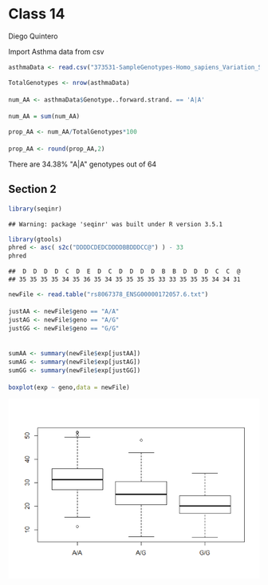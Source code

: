 Class 14
================
Diego Quintero

Import Asthma data from csv

``` r
asthmaData <- read.csv("373531-SampleGenotypes-Homo_sapiens_Variation_Sample_rs8067378.csv")
```

``` r
TotalGenotypes <- nrow(asthmaData)

num_AA <- asthmaData$Genotype..forward.strand. == 'A|A'

num_AA = sum(num_AA)
```

``` r
prop_AA <- num_AA/TotalGenotypes*100

prop_AA <- round(prop_AA,2)
```

There are 34.38% "A|A" genotypes out of 64

Section 2
---------

``` r
library(seqinr)
```

    ## Warning: package 'seqinr' was built under R version 3.5.1

``` r
library(gtools)
phred <- asc( s2c("DDDDCDEDCDDDDBBDDDCC@") ) - 33
phred 
```

    ##  D  D  D  D  C  D  E  D  C  D  D  D  D  B  B  D  D  D  C  C  @ 
    ## 35 35 35 35 34 35 36 35 34 35 35 35 35 33 33 35 35 35 34 34 31

``` r
newFile <- read.table("rs8067378_ENSG00000172057.6.txt")

justAA <- newFile$geno == "A/A"
justAG <- newFile$geno == "A/G"
justGG <- newFile$geno == "G/G"


sumAA <- summary(newFile$exp[justAA])
sumAG <- summary(newFile$exp[justAG])
sumGG <- summary(newFile$exp[justGG])

boxplot(exp ~ geno,data = newFile)
```

![](Class_14_files/figure-markdown_github/unnamed-chunk-5-1.png)
